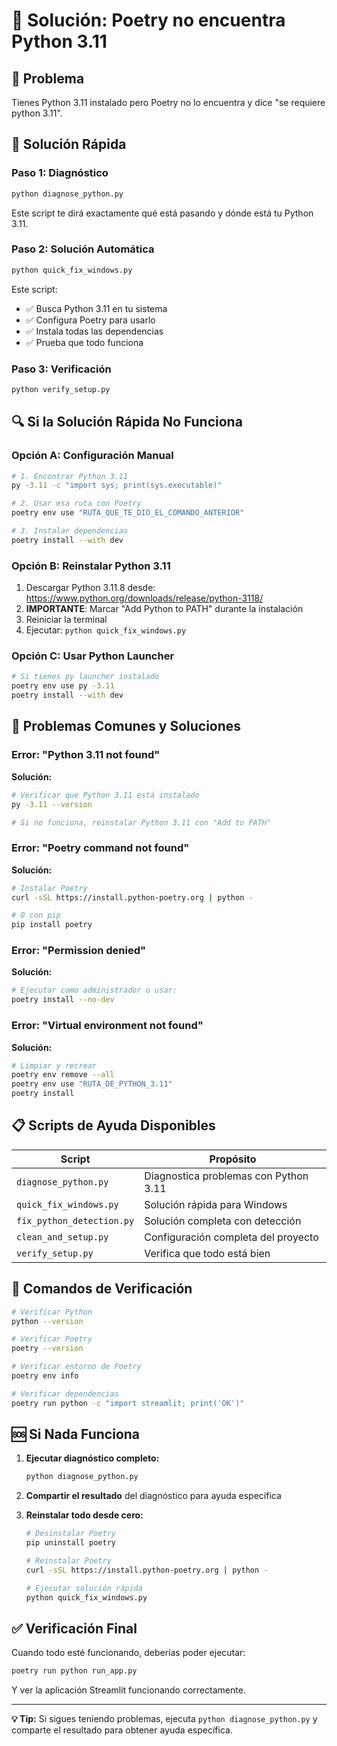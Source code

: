# 🔧 Solución: Poetry no encuentra Python 3.11

## 🚨 Problema
Tienes Python 3.11 instalado pero Poetry no lo encuentra y dice "se requiere python 3.11".

## 🎯 Solución Rápida

### Paso 1: Diagnóstico
```bash
python diagnose_python.py
```
Este script te dirá exactamente qué está pasando y dónde está tu Python 3.11.

### Paso 2: Solución Automática
```bash
python quick_fix_windows.py
```
Este script:
- ✅ Busca Python 3.11 en tu sistema
- ✅ Configura Poetry para usarlo
- ✅ Instala todas las dependencias
- ✅ Prueba que todo funciona

### Paso 3: Verificación
```bash
python verify_setup.py
```

## 🔍 Si la Solución Rápida No Funciona

### Opción A: Configuración Manual
```bash
# 1. Encontrar Python 3.11
py -3.11 -c "import sys; print(sys.executable)"

# 2. Usar esa ruta con Poetry
poetry env use "RUTA_QUE_TE_DIO_EL_COMANDO_ANTERIOR"

# 3. Instalar dependencias
poetry install --with dev
```

### Opción B: Reinstalar Python 3.11
1. Descargar Python 3.11.8 desde: https://www.python.org/downloads/release/python-3118/
2. **IMPORTANTE**: Marcar "Add Python to PATH" durante la instalación
3. Reiniciar la terminal
4. Ejecutar: `python quick_fix_windows.py`

### Opción C: Usar Python Launcher
```bash
# Si tienes py launcher instalado
poetry env use py -3.11
poetry install --with dev
```

## 🐛 Problemas Comunes y Soluciones

### Error: "Python 3.11 not found"
**Solución:**
```bash
# Verificar que Python 3.11 está instalado
py -3.11 --version

# Si no funciona, reinstalar Python 3.11 con "Add to PATH"
```

### Error: "Poetry command not found"
**Solución:**
```bash
# Instalar Poetry
curl -sSL https://install.python-poetry.org | python -

# O con pip
pip install poetry
```

### Error: "Permission denied"
**Solución:**
```bash
# Ejecutar como administrador o usar:
poetry install --no-dev
```

### Error: "Virtual environment not found"
**Solución:**
```bash
# Limpiar y recrear
poetry env remove --all
poetry env use "RUTA_DE_PYTHON_3.11"
poetry install
```

## 📋 Scripts de Ayuda Disponibles

| Script | Propósito |
|--------|-----------|
| `diagnose_python.py` | Diagnostica problemas con Python 3.11 |
| `quick_fix_windows.py` | Solución rápida para Windows |
| `fix_python_detection.py` | Solución completa con detección |
| `clean_and_setup.py` | Configuración completa del proyecto |
| `verify_setup.py` | Verifica que todo está bien |

## 🎯 Comandos de Verificación

```bash
# Verificar Python
python --version

# Verificar Poetry
poetry --version

# Verificar entorno de Poetry
poetry env info

# Verificar dependencias
poetry run python -c "import streamlit; print('OK')"
```

## 🆘 Si Nada Funciona

1. **Ejecutar diagnóstico completo:**
   ```bash
   python diagnose_python.py
   ```

2. **Compartir el resultado** del diagnóstico para ayuda específica

3. **Reinstalar todo desde cero:**
   ```bash
   # Desinstalar Poetry
   pip uninstall poetry
   
   # Reinstalar Poetry
   curl -sSL https://install.python-poetry.org | python -
   
   # Ejecutar solución rápida
   python quick_fix_windows.py
   ```

## ✅ Verificación Final

Cuando todo esté funcionando, deberías poder ejecutar:
```bash
poetry run python run_app.py
```

Y ver la aplicación Streamlit funcionando correctamente.

---

**💡 Tip:** Si sigues teniendo problemas, ejecuta `python diagnose_python.py` y comparte el resultado para obtener ayuda específica.
